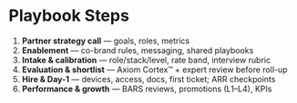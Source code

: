 # Playbook Steps

1. **Partner strategy call** — goals, roles, metrics  
2. **Enablement** — co-brand rules, messaging, shared playbooks  
3. **Intake & calibration** — role/stack/level, rate band, interview rubric  
4. **Evaluation & shortlist** — Axiom Cortex™ + expert review before roll-up  
5. **Hire & Day-1** — devices, access, docs, first ticket; ARR checkpoints  
6. **Performance & growth** — BARS reviews, promotions (L1–L4), KPIs
